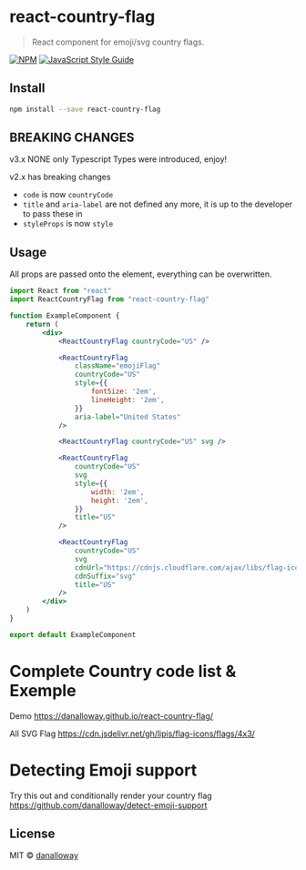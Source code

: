 # react-country-flag

> React component for emoji/svg country flags.

[![NPM](https://img.shields.io/npm/v/react-country-flag.svg)](https://www.npmjs.com/package/react-country-flag)
[![JavaScript Style Guide](https://img.shields.io/badge/code_style-standard-brightgreen.svg)](https://standardjs.com)

## Install

```bash
npm install --save react-country-flag
```

## BREAKING CHANGES

v3.x NONE
only Typescript Types were introduced, enjoy!


v2.x has breaking changes

- `code` is now `countryCode`
- `title` and `aria-label` are not defined any more, it is up to the developer
  to pass these in
- `styleProps` is now `style`

## Usage

All props are passed onto the element, everything can be overwritten.

```jsx
import React from "react"
import ReactCountryFlag from "react-country-flag"

function ExampleComponent {
    return (
        <div>
            <ReactCountryFlag countryCode="US" />

            <ReactCountryFlag
                className="emojiFlag"
                countryCode="US"
                style={{
                    fontSize: '2em',
                    lineHeight: '2em',
                }}
                aria-label="United States"
            />

            <ReactCountryFlag countryCode="US" svg />

            <ReactCountryFlag
                countryCode="US"
                svg
                style={{
                    width: '2em',
                    height: '2em',
                }}
                title="US"
            />

            <ReactCountryFlag
                countryCode="US"
                svg
                cdnUrl="https://cdnjs.cloudflare.com/ajax/libs/flag-icon-css/3.4.3/flags/1x1/"
                cdnSuffix="svg"
                title="US"
            />
        </div>
    )
}

export default ExampleComponent
```

# Complete Country code list & Exemple

Demo https://danalloway.github.io/react-country-flag/


All SVG Flag https://cdn.jsdelivr.net/gh/lipis/flag-icons/flags/4x3/

# Detecting Emoji support

Try this out and conditionally render your country flag
https://github.com/danalloway/detect-emoji-support

## License

MIT © [danalloway](https://github.com/danalloway)
